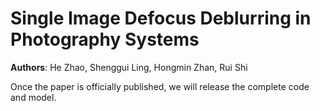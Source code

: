 # Single Image Defocus Deblurring in Photography Systems
**Authors**: He Zhao, Shenggui Ling, Hongmin Zhan, Rui Shi  

Once the paper is officially published, we will release the complete code and model.
